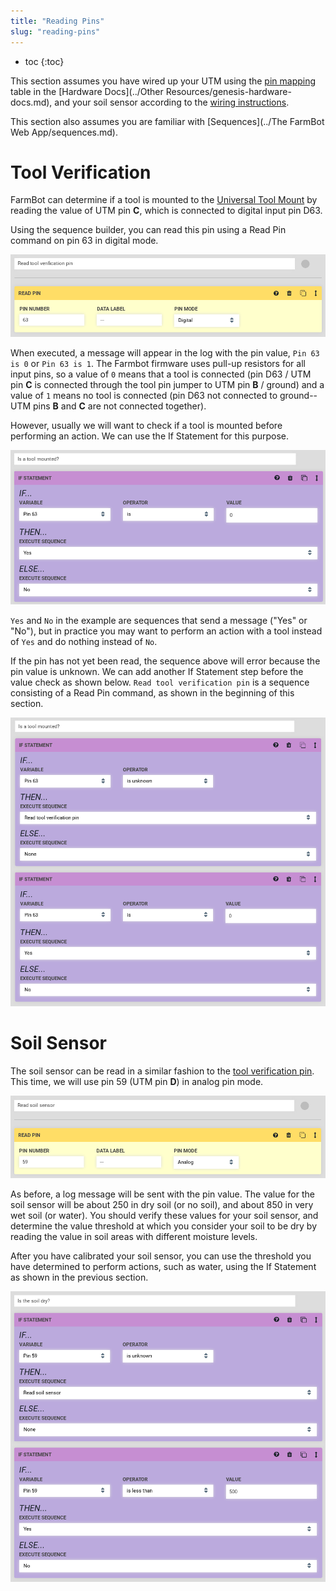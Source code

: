 ```yaml
---
title: "Reading Pins"
slug: "reading-pins"
---
```


* toc
{:toc}

This section assumes you have wired up your UTM using the [pin mapping](https://genesis.farm.bot/docs/wire-up-the-utm#section-pin-mapping) table in the [Hardware Docs](../Other Resources/genesis-hardware-docs.md), and your soil sensor according to the [wiring instructions](https://genesis.farm.bot/docs/soil-sensor#section-step-5-wire-it-up).

This section also assumes you are familiar with [Sequences](../The FarmBot Web App/sequences.md).

# Tool Verification

FarmBot can determine if a tool is mounted to the [Universal Tool Mount](https://genesis.farm.bot/docs/utm) by reading the value of UTM pin **C**, which is connected to digital input pin D63.

Using the sequence builder, you can read this pin using a <span class="fb-step fb-read-pin">Read Pin</span> command on pin 63 in digital mode.

![read_tool_pin.png](read_tool_pin.png)

When executed, a message will appear in the log with the pin value, `Pin 63 is 0` or `Pin 63 is 1`. The Farmbot firmware uses pull-up resistors for all input pins, so a value of `0` means that a tool is connected (pin D63 / UTM pin **C** is connected through the tool pin jumper to UTM pin **B** / ground) and a value of `1` means no tool is connected (pin D63 not connected to ground--UTM pins **B** and **C** are not connected together).

However, usually we will want to check if a tool is mounted before performing an action. We can use the <span class="fb-step fb-if-statement">If Statement</span> for this purpose.

![is_a_tool_mounted.png](is_a_tool_mounted.png)

`Yes` and `No` in the example are sequences that send a message ("Yes" or "No"), but in practice you may want to perform an action with a tool instead of `Yes` and do nothing instead of `No`.

If the pin has not yet been read, the sequence above will error because the pin value is unknown. We can add another <span class="fb-step fb-if-statement">If Statement</span> step before the value check as shown below. `Read tool verification pin` is a sequence consisting of a <span class="fb-step fb-read-pin">Read Pin</span> command, as shown in the beginning of this section.

![tool_mounted_check.png](tool_mounted_check.png)



# Soil Sensor

The soil sensor can be read in a similar fashion to the [tool verification pin](#section-tool-verification). This time, we will use pin 59 (UTM pin **D**) in analog pin mode.

![read_soil_sensor.png](read_soil_sensor.png)

As before, a log message will be sent with the pin value. The value for the soil sensor will be about 250 in dry soil (or no soil), and about 850 in very wet soil (or water). You should verify these values for your soil sensor, and determine the value threshold at which you consider your soil to be dry by reading the value in soil areas with different moisture levels.

After you have calibrated your soil sensor, you can use the threshold you have determined to perform actions, such as water, using the <span class="fb-step fb-if-statement">If Statement</span> as shown in the previous section.

![soil_dry.png](soil_dry.png)

